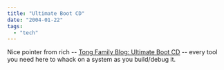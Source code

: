 ```yaml
---
title: "Ultimate Boot CD"
date: "2004-01-22"
tags: 
  - "tech"
---
```


Nice pointer from rich -- [Tong Family Blog: Ultimate Boot CD](http://www.tongfamily.com/guide_to_pcs/001331.html "Tong Family Blog: Ultimate Boot CD") -- every tool you need here to whack on a system as you build/debug it.
